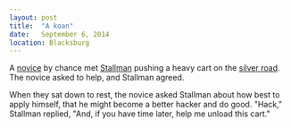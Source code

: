 ```yaml
---
layout: post
title:  "A koan"
date:   September 6, 2014
location: Blacksburg
---
```


A [novice](http://benwr.net) by chance met [Stallman](https://stallman.org/) pushing a heavy cart on the
[silver road](http://www.mbta.com/schedules_and_maps/subway/lines/?route=SILVER).
The novice asked to help, and Stallman agreed.

When they sat down to rest, the novice asked Stallman about how best to apply himself, that he might become
a better hacker and do good. "Hack," Stallman replied, "And, if you have time later, help me unload this cart."
